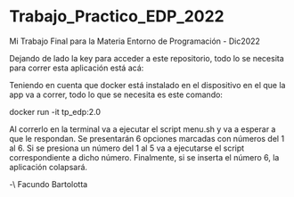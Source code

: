 # Trabajo_Practico_EDP_2022
Mi Trabajo Final para la Materia Entorno de Programación - Dic2022

Dejando de lado la key para acceder a este repositorio, todo lo se necesita para correr esta aplicación está acá:

Teniendo en cuenta que docker está instalado en el dispositivo en el que la app va a correr, 
todo lo que se necesita es este comando:

docker run -it tp_edp:2.0

Al correrlo en la terminal va a ejecutar el script menu.sh y va a esperar a que le respondan. 
Se presentarán 6 opciones marcadas con números del 1 al 6.
Si se presiona un número del 1 al 5 va a ejecutarse el script correspondiente a dicho número.
Finalmente, si se inserta el número 6, la aplicación colapsará.

-\ Facundo Bartolotta
